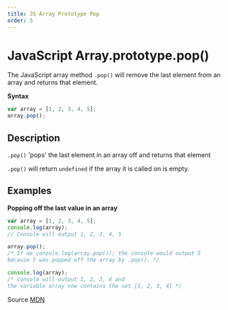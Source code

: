 ```yaml
---
title: JS Array Prototype Pop
order: 5
---
```

# JavaScript Array.prototype.pop()

The JavaScript array method `.pop()` will remove the last element from an array and returns that element.

**Syntax**

```javascript
var array = [1, 2, 3, 4, 5];
array.pop();
```

## Description

`.pop()` 'pops' the last element in an array off and returns that element

`.pop()` will return `undefined` if the array it is called on is empty.

## Examples

**Popping off the last value in an array**

```javascript
var array = [1, 2, 3, 4, 5];
console.log(array);
// Console will output 1, 2, 3, 4, 5

array.pop();
/* If we console.log(array.pop()); the console would output 5
because 5 was popped off the array by .pop(). */

console.log(array);
/* Console will output 1, 2, 3, 4 and 
the variable array now contains the set [1, 2, 3, 4] */
```

Source [MDN](https://developer.mozilla.org/en-US/docs/Web/JavaScript/Reference/Global_Objects/Array/pop)
